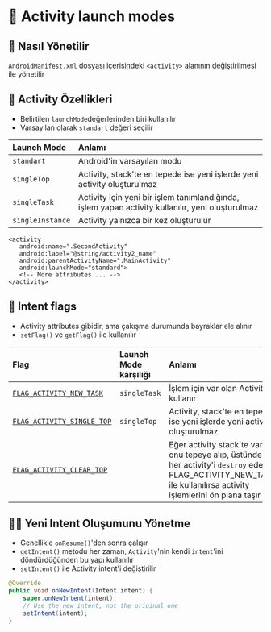 # 🏁 Activity launch modes

## 🔰 Nasıl Yönetilir

`AndroidManifest.xml` dosyası içerisindeki `<activity>` alanının değiştirilmesi ile yönetilir

## 💠 Activity Özellikleri

* Belirtilen `launchMode`değerlerinden biri kullanılır
* Varsayılan olarak `standart` değeri seçilir

| Launch Mode | Anlamı |
| :--- | :--- |
| `standart` | Android'in varsayılan modu |
| `singleTop` | Activity, stack'te en tepede ise yeni işlerde yeni activity oluşturulmaz |
| `singleTask` | Activity için yeni bir işlem tanımlandığında, işlem yapan activity kullanılır, yeni oluşturulmaz |
| `singleInstance` | Activity yalnızca bir kez oluşturulur |

```markup
<activity
   android:name=".SecondActivity"
   android:label="@string/activity2_name"
   android:parentActivityName=".MainActivity"
   android:launchMode="standard">
   <!-- More attributes ... -->
</activity>
```

## 🏴 Intent flags

* Activity attributes gibidir, ama çakışma durumunda bayraklar ele alınır
* `setFlag()` ve `getFlag()` ile kullanılır

| Flag | Launch Mode karşılığı | Anlamı |
| :--- | :--- | :--- |
| [`FLAG_ACTIVITY_NEW_TASK`](https://developer.android.com/reference/android/content/Intent.html#FLAG_ACTIVITY_NEW_TASK) | `singleTask` | İşlem için var olan Activity'i kullanır |
| [`FLAG_ACTIVITY_SINGLE_TOP`](https://developer.android.com/reference/android/content/Intent.html#FLAG_ACTIVITY_SINGLE_TOP) | `singleTop` | Activity, stack'te en tepede ise yeni işlerde yeni activity oluşturulmaz |
| [`FLAG_ACTIVITY_CLEAR_TOP`](https://developer.android.com/reference/android/content/Intent.html#FLAG_ACTIVITY_CLEAR_TOP) |  | Eğer activity stack'te varsa, onu tepeye alıp, üstündeki her activity'i `destroy` eder. FLAG\_ACTIVITY\_NEW\_TASK ile kullanılırsa activity işlemlerini ön plana taşır |

## ‍👨‍💼 Yeni Intent Oluşumunu Yönetme

* Genellikle `onResume()`'den sonra çalışır
* `getIntent()` metodu her zaman, `Activity`'nin kendi `intent`'ini döndürdüğünden bu yapı kullanılır
* `setIntent()` ile Activity intent'i değiştirilir

```java
@Override 
public void onNewIntent(Intent intent) { 
    super.onNewIntent(intent); 
    // Use the new intent, not the original one
    setIntent(intent); 
}
```



